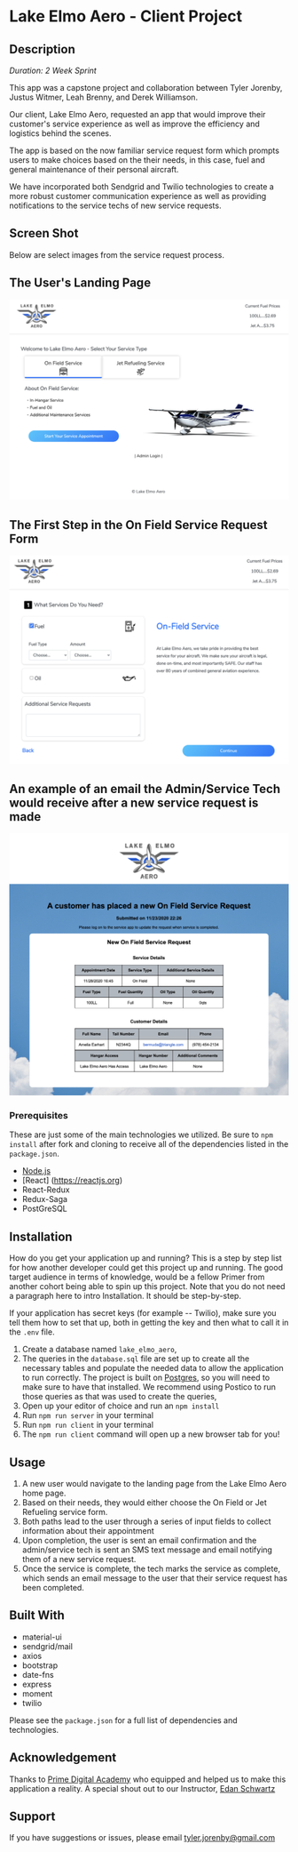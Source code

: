 # Lake Elmo Aero - Client Project

## Description

_Duration: 2 Week Sprint_

This app was a capstone project and collaboration between Tyler Jorenby, Justus Witmer, Leah Brenny, and Derek Williamson.

Our client, Lake Elmo Aero, requested an app that would improve their customer's service experience as well as improve the efficiency and logistics behind the scenes. 

The app is based on the now familiar service request form which prompts users to make choices based on the their needs, in this case, fuel and general maintenance of their personal aircraft.

We have incorporated both Sendgrid and Twilio technologies to create a more robust customer communication experience as well as providing notifications to the service techs of new service requests.

<!-- To see the fully functional site, please visit: [DEPLOYED VERSION OF APP](www.heroku.com) -->

## Screen Shot

Below are select images from the service request process.

## The User's Landing Page 
![Landing Page](Lake_Elmo_Aero_Start.png)

## The First Step in the On Field Service Request Form
![On Field Service](Lake_Elmo_Aero_On_Field.png)

## An example of an email the Admin/Service Tech would receive after a new service request is made
![Admin Email](Lake_Elmo_Aero-email.png)

### Prerequisites
These are just some of the main technologies we utilized. Be sure to `npm install` after fork and cloning to receive all of the dependencies listed in the `package.json`.

- [Node.js](https://nodejs.org/en/)
- [React] (https://reactjs.org)
- React-Redux
- Redux-Saga
- PostGreSQL

## Installation

How do you get your application up and running? This is a step by step list for how another developer could get this project up and running. The good target audience in terms of knowledge, would be a fellow Primer from another cohort being able to spin up this project. Note that you do not need a paragraph here to intro Installation. It should be step-by-step.

If your application has secret keys (for example --  Twilio), make sure you tell them how to set that up, both in getting the key and then what to call it in the `.env` file.

1. Create a database named `lake_elmo_aero`,
2. The queries in the `database.sql` file are set up to create all the necessary tables and populate the needed data to allow the application to run correctly. The project is built on [Postgres](https://www.postgresql.org/download/), so you will need to make sure to have that installed. We recommend using Postico to run those queries as that was used to create the queries, 
3. Open up your editor of choice and run an `npm install`
4. Run `npm run server` in your terminal
5. Run `npm run client` in your terminal
6. The `npm run client` command will open up a new browser tab for you!

## Usage

1. A new user would navigate to the landing page from the Lake Elmo Aero home page.
2. Based on their needs, they would either choose the On Field or Jet Refueling service form.
3. Both paths lead to the user through a series of input fields to collect information about their appointment 
4. Upon completion, the user is sent an email confirmation and the admin/service tech is sent an SMS text message and email notifying them of a new service request.
5. Once the service is complete, the tech marks the service as complete, which sends an email message to the user that their service request has been completed.

## Built With

- material-ui
- sendgrid/mail
- axios
- bootstrap
- date-fns
- express
- moment
- twilio

Please see the `package.json` for a full list of dependencies and technologies. 

## Acknowledgement
Thanks to [Prime Digital Academy](www.primeacademy.io) who equipped and helped us to make this application a reality. A special shout out to our Instructor, [Edan Schwartz](https://github.com/eschwartz)

## Support
If you have suggestions or issues, please email [tyler.jorenby@gmail.com](www.google.com)
